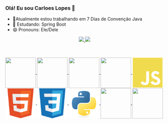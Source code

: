 ### Olá! Eu sou Carloes Lopes 👋

- 🔭Atualmente estou trabalhando em 7 Dias de Convenção Java
- 🌱 Estudando: Spring Boot 
- 😄 Pronouns: Ele/Dele

<div align="center">
  <a href="https://github.com/carlosslopes">
  <img height="180em" src="https://github-readme-stats.vercel.app/api?username=carlosslopes&show_icons=true&theme=dracula&include_all_commits=true&count_private=true"/>
  <img height="180em" src="https://github-readme-stats.vercel.app/api/top-langs/?username=carlosslopes&layout=compact&langs_count=7&theme=dracula"/>
</div>

##

<div style="display: inline_block"><br>
<link rel="stylesheet" href="https://cdn.jsdelivr.net/gh/devicons/devicon@v2.15.1/devicon.min.css">
<i class="devicon-spring-plain colored"></i>
<img align="center" height="97" width="97" src="https://cdn.jsdelivr.net/gh/devicons/devicon/icons/spring/spring-original-wordmark.svg" />
<img align="center" height="97" width="97" src="https://cdn.jsdelivr.net/gh/devicons/devicon/icons/java/java-original-wordmark.svg" />
<img align="center" height="97" width="97" src="https://cdn.jsdelivr.net/gh/devicons/devicon/icons/vscode/vscode-original-wordmark.svg" />
<img align="center" height="97" width="97" src="https://cdn.jsdelivr.net/gh/devicons/devicon/icons/chrome/chrome-original-wordmark.svg" />
<img align="center" height="97" width="97" src="https://raw.githubusercontent.com/devicons/devicon/master/icons/javascript/javascript-plain.svg">
<img align="center" height="97" width="97" src="https://raw.githubusercontent.com/devicons/devicon/master/icons/html5/html5-original.svg">
<img align="center" height="97" width="97" src="https://raw.githubusercontent.com/devicons/devicon/master/icons/css3/css3-original.svg">
<img align="center" height="97" width="97" src="https://raw.githubusercontent.com/devicons/devicon/master/icons/python/python-original.svg">
<img align="center" height="97" width="97" src="https://cdn.jsdelivr.net/gh/devicons/devicon/icons/github/github-original-wordmark.svg" />
<img align="center" height="97" width="97" src="https://cdn.jsdelivr.net/gh/devicons/devicon/icons/linkedin/linkedin-original.svg" />   
</div>    

##
